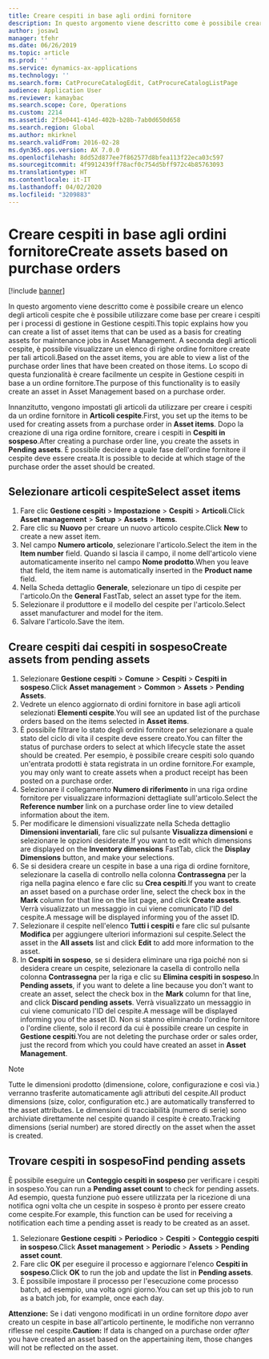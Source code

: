 ```yaml
---
title: Creare cespiti in base agli ordini fornitore
description: In questo argomento viene descritto come è possibile creare un elenco degli articoli cespite che è possibile utilizzare come base per creare i cespiti per i processi di gestione in Gestione cespiti.
author: josaw1
manager: tfehr
ms.date: 06/26/2019
ms.topic: article
ms.prod: ''
ms.service: dynamics-ax-applications
ms.technology: ''
ms.search.form: CatProcureCatalogEdit, CatProcureCatalogListPage
audience: Application User
ms.reviewer: kamaybac
ms.search.scope: Core, Operations
ms.custom: 2214
ms.assetid: 2f3e0441-414d-402b-b28b-7ab0d650d658
ms.search.region: Global
ms.author: mkirknel
ms.search.validFrom: 2016-02-28
ms.dyn365.ops.version: AX 7.0.0
ms.openlocfilehash: 8dd52d877ee7f862577d8bfea113f22eca03c597
ms.sourcegitcommit: 4f9912439ff78acf0c754d5bff972c4b85763093
ms.translationtype: HT
ms.contentlocale: it-IT
ms.lasthandoff: 04/02/2020
ms.locfileid: "3209883"
---
```

# <a name="create-assets-based-on-purchase-orders"></a><span data-ttu-id="f68d8-103">Creare cespiti in base agli ordini fornitore</span><span class="sxs-lookup"><span data-stu-id="f68d8-103">Create assets based on purchase orders</span></span>

[!include [banner](../../includes/banner.md)]

 

<span data-ttu-id="f68d8-104">In questo argomento viene descritto come è possibile creare un elenco degli articoli cespite che è possibile utilizzare come base per creare i cespiti per i processi di gestione in Gestione cespiti.</span><span class="sxs-lookup"><span data-stu-id="f68d8-104">This topic explains how you can create a list of asset items that can be used as a basis for creating assets for maintenance jobs in Asset Management.</span></span> <span data-ttu-id="f68d8-105">A seconda degli articoli cespite, è possibile visualizzare un elenco di righe ordine fornitore create per tali articoli.</span><span class="sxs-lookup"><span data-stu-id="f68d8-105">Based on the asset items, you are able to view a list of the purchase order lines that have been created on those items.</span></span> <span data-ttu-id="f68d8-106">Lo scopo di questa funzionalità è creare facilmente un cespite in Gestione cespiti in base a un ordine fornitore.</span><span class="sxs-lookup"><span data-stu-id="f68d8-106">The purpose of this functionality is to easily create an asset in Asset Management based on a purchase order.</span></span>

<span data-ttu-id="f68d8-107">Innanzitutto, vengono impostati gli articoli da utilizzare per creare i cespiti da un ordine fornitore in **Articoli cespite**.</span><span class="sxs-lookup"><span data-stu-id="f68d8-107">First, you set up the items to be used for creating assets from a purchase order in **Asset items**.</span></span> <span data-ttu-id="f68d8-108">Dopo la creazione di una riga ordine fornitore, creare i cespiti in **Cespiti in sospeso**.</span><span class="sxs-lookup"><span data-stu-id="f68d8-108">After creating a purchase order line, you create the assets in **Pending assets**.</span></span> <span data-ttu-id="f68d8-109">È possibile decidere a quale fase dell'ordine fornitore il cespite deve essere creata.</span><span class="sxs-lookup"><span data-stu-id="f68d8-109">It is possible to decide at which stage of the purchase order the asset should be created.</span></span>


## <a name="select-asset-items"></a><span data-ttu-id="f68d8-110">Selezionare articoli cespite</span><span class="sxs-lookup"><span data-stu-id="f68d8-110">Select asset items</span></span>

1. <span data-ttu-id="f68d8-111">Fare clic **Gestione cespiti** > **Impostazione** > **Cespiti** > **Articoli**.</span><span class="sxs-lookup"><span data-stu-id="f68d8-111">Click **Asset management** > **Setup** > **Assets** > **Items**.</span></span>
2. <span data-ttu-id="f68d8-112">Fare clic su **Nuovo** per creare un nuovo articolo cespite.</span><span class="sxs-lookup"><span data-stu-id="f68d8-112">Click **New** to create a new asset item.</span></span>
3. <span data-ttu-id="f68d8-113">Nel campo **Numero articolo**, selezionare l'articolo.</span><span class="sxs-lookup"><span data-stu-id="f68d8-113">Select the item in the **Item number** field.</span></span> <span data-ttu-id="f68d8-114">Quando si lascia il campo, il nome dell'articolo viene automaticamente inserito nel campo **Nome prodotto**.</span><span class="sxs-lookup"><span data-stu-id="f68d8-114">When you leave that field, the item name is automatically inserted in the **Product name** field.</span></span>
4. <span data-ttu-id="f68d8-115">Nella Scheda dettaglio **Generale**, selezionare un tipo di cespite per l'articolo.</span><span class="sxs-lookup"><span data-stu-id="f68d8-115">On the **General** FastTab, select an asset type for the item.</span></span>
5. <span data-ttu-id="f68d8-116">Selezionare il produttore e il modello del cespite per l'articolo.</span><span class="sxs-lookup"><span data-stu-id="f68d8-116">Select asset manufacturer and model for the item.</span></span>
6. <span data-ttu-id="f68d8-117">Salvare l'articolo.</span><span class="sxs-lookup"><span data-stu-id="f68d8-117">Save the item.</span></span>


## <a name="create-assets-from-pending-assets"></a><span data-ttu-id="f68d8-118">Creare cespiti dai cespiti in sospeso</span><span class="sxs-lookup"><span data-stu-id="f68d8-118">Create assets from pending assets</span></span>

1. <span data-ttu-id="f68d8-119">Selezionare **Gestione cespiti** > **Comune** > **Cespiti** > **Cespiti in sospeso**.</span><span class="sxs-lookup"><span data-stu-id="f68d8-119">Click **Asset management** > **Common** > **Assets** > **Pending Assets**.</span></span>
2. <span data-ttu-id="f68d8-120">Vedrete un elenco aggiornato di ordini fornitore in base agli articoli selezionati **Elementi cespite**.</span><span class="sxs-lookup"><span data-stu-id="f68d8-120">You will see an updated list of the purchase orders based on the items selected in **Asset items**.</span></span>
3. <span data-ttu-id="f68d8-121">È possibile filtrare lo stato degli ordini fornitore per selezionare a quale stato del ciclo di vita il cespite deve essere creato.</span><span class="sxs-lookup"><span data-stu-id="f68d8-121">You can filter the status of purchase orders to select at which lifecycle state the asset should be created.</span></span> <span data-ttu-id="f68d8-122">Per esempio, è possibile creare cespiti solo quando un'entrata prodotti è stata registrata in un ordine fornitore.</span><span class="sxs-lookup"><span data-stu-id="f68d8-122">For example, you may only want to create assets when a product receipt has been posted on a purchase order.</span></span>
4. <span data-ttu-id="f68d8-123">Selezionare il collegamento **Numero di riferimento** in una riga ordine fornitore per visualizzare informazioni dettagliate sull'articolo.</span><span class="sxs-lookup"><span data-stu-id="f68d8-123">Select the **Reference number** link on a purchase order line to view detailed information about the item.</span></span>
5. <span data-ttu-id="f68d8-124">Per modificare le dimensioni visualizzate nella Scheda dettaglio **Dimensioni inventariali**, fare clic sul pulsante **Visualizza dimensioni** e selezionare le opzioni desiderate.</span><span class="sxs-lookup"><span data-stu-id="f68d8-124">If you want to edit which dimensions are displayed on the **Inventory dimensions** FastTab, click the **Display Dimensions** button, and make your selections.</span></span>
6. <span data-ttu-id="f68d8-125">Se si desidera creare un cespite in base a una riga di ordine fornitore, selezionare la casella di controllo nella colonna **Contrassegna** per la riga nella pagina elenco e fare clic su **Crea cespiti**.</span><span class="sxs-lookup"><span data-stu-id="f68d8-125">If you want to create an asset based on a purchase order line, select the check box in the **Mark** column for that line on the list page, and click **Create assets**.</span></span> <span data-ttu-id="f68d8-126">Verrà visualizzato un messaggio in cui viene comunicato l'ID del cespite.</span><span class="sxs-lookup"><span data-stu-id="f68d8-126">A message will be displayed informing you of the asset ID.</span></span>
7. <span data-ttu-id="f68d8-127">Selezionare il cespite nell'elenco **Tutti i cespiti** e fare clic sul pulsante **Modifica** per aggiungere ulteriori informazioni sul cespite.</span><span class="sxs-lookup"><span data-stu-id="f68d8-127">Select the asset in the **All assets** list and click **Edit** to add more information to the asset.</span></span>
8. <span data-ttu-id="f68d8-128">In **Cespiti in sospeso**, se si desidera eliminare una riga poiché non si desidera creare un cespite, selezionare la casella di controllo nella colonna **Contrassegna** per la riga e clic su **Elimina cespiti in sospeso**.</span><span class="sxs-lookup"><span data-stu-id="f68d8-128">In **Pending assets**, if you want to delete a line because you don't want to create an asset, select the check box in the **Mark** column for that line, and click **Discard pending assets**.</span></span> <span data-ttu-id="f68d8-129">Verrà visualizzato un messaggio in cui viene comunicato l'ID del cespite.</span><span class="sxs-lookup"><span data-stu-id="f68d8-129">A message will be displayed informing you of the asset ID.</span></span> <span data-ttu-id="f68d8-130">Non si stanno eliminando l'ordine fornitore o l'ordine cliente, solo il record da cui è possibile creare un cespite in **Gestione cespiti**.</span><span class="sxs-lookup"><span data-stu-id="f68d8-130">You are not deleting the purchase order or sales order, just the record from which you could have created an asset in **Asset Management**.</span></span>

>[!NOTE]
><span data-ttu-id="f68d8-131">Tutte le dimensioni prodotto (dimensione, colore, configurazione e così via.) verranno trasferite automaticamente agli attributi del cespite.</span><span class="sxs-lookup"><span data-stu-id="f68d8-131">All product dimensions (size, color, configuration etc.) are automatically transferred to the asset attributes.</span></span> <span data-ttu-id="f68d8-132">Le dimensioni di tracciabilità (numero di serie) sono archiviate direttamente nel cespite quando il cespite è creato.</span><span class="sxs-lookup"><span data-stu-id="f68d8-132">Tracking dimensions (serial number) are stored directly on the asset when the asset is created.</span></span>


## <a name="find-pending-assets"></a><span data-ttu-id="f68d8-133">Trovare cespiti in sospeso</span><span class="sxs-lookup"><span data-stu-id="f68d8-133">Find pending assets</span></span>

<span data-ttu-id="f68d8-134">È possibile eseguire un **Conteggio cespiti in sospeso** per verificare i cespiti in sospeso.</span><span class="sxs-lookup"><span data-stu-id="f68d8-134">You can run a **Pending asset count** to check for pending assets.</span></span> <span data-ttu-id="f68d8-135">Ad esempio, questa funzione può essere utilizzata per la ricezione di una notifica ogni volta che un cespite in sospeso è pronto per essere creato come cespite.</span><span class="sxs-lookup"><span data-stu-id="f68d8-135">For example, this function can be used for receiving a notification each time a pending asset is ready to be created as an asset.</span></span>

1. <span data-ttu-id="f68d8-136">Selezionare **Gestione cespiti** > **Periodico** > **Cespiti** > **Conteggio cespiti in sospeso**.</span><span class="sxs-lookup"><span data-stu-id="f68d8-136">Click **Asset management** > **Periodic** > **Assets** > **Pending asset count**.</span></span>
2. <span data-ttu-id="f68d8-137">Fare clic **OK** per eseguire il processo e aggiornare l'elenco **Cespiti in sospeso**.</span><span class="sxs-lookup"><span data-stu-id="f68d8-137">Click **OK** to run the job and update the list in **Pending assets**.</span></span>
3. <span data-ttu-id="f68d8-138">È possibile impostare il processo per l'esecuzione come processo batch, ad esempio, una volta ogni giorno.</span><span class="sxs-lookup"><span data-stu-id="f68d8-138">You can set up this job to run as a batch job, for example, once each day.</span></span>

<span data-ttu-id="f68d8-139">**Attenzione:** Se i dati vengono modificati in un ordine fornitore *dopo* aver creato un cespite in base all'articolo pertinente, le modifiche non verranno riflesse nel cespite.</span><span class="sxs-lookup"><span data-stu-id="f68d8-139">**Caution:** If data is changed on a purchase order *after* you have created an asset based on the appertaining item, those changes will not be reflected on the asset.</span></span>

